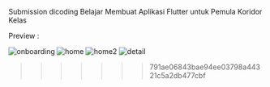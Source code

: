 
Submission dicoding Belajar Membuat Aplikasi Flutter untuk Pemula Koridor Kelas

Preview : 


![onboarding ](screenshort/onboarding.jpg)
![home ](screenshort/home.jpg)
![home2](screenshort/home2.jpg)
![detail ](screenshort/detail.jpg)
>>>>>>> 791ae06843bae94ee03798a44321c5a2db477cbf
